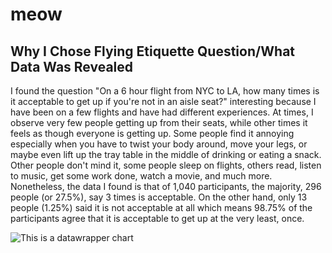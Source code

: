 # meow

## Why I Chose Flying Etiquette Question/What Data Was Revealed 

I found the question "On a 6 hour flight from NYC to LA, how many times is it acceptable to get up if you're not in an aisle seat?" interesting because I have been on a few flights and have had different experiences. At times, I observe very few people getting up from their seats, while other times it feels as though everyone is getting up. Some people find it annoying especially when you have to twist your body around, move your legs, or maybe even lift up the tray table in the middle of drinking or eating a snack. Other people don't mind it, some people sleep on flights, others read, listen to music, get some work done, watch a movie, and much more. Nonetheless, the data I found is that of 1,040 participants, the majority, 296 people (or 27.5%), say 3 times is acceptable. On the other hand, only 13 people (1.25%) said it is not acceptable at all which means 98.75% of the participants agree that it is acceptable to get up at the very least, once. 

![This is a datawrapper chart](file:///Users/alyssaarce/Downloads/8ZqyS-on-a-6-hour-flight-from-nyc-to-la-how-many-times-is-it-acceptable-to-get-up-if-you-re-not-in-an-aisle-seat-.png)

